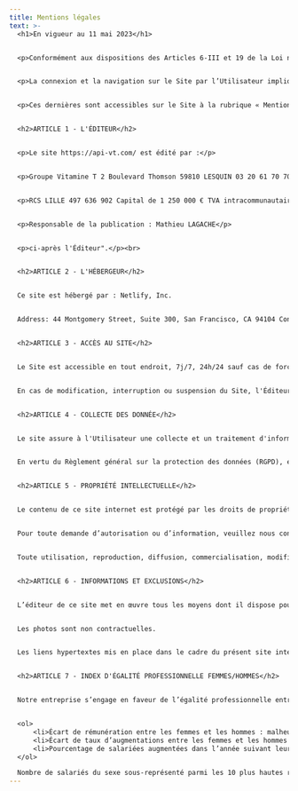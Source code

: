 ```yaml
---
title: Mentions légales
text: >-
  <h1>En vigueur au 11 mai 2023</h1>


  <p>Conformément aux dispositions des Articles 6-III et 19 de la Loi n°2004-575 du 21 juin 2004 pour la Confiance dans l’économie numérique, dite L.C.E.N., il est porté à la connaissance des utilisateurs et des visiteurs, ci-après « l’Utilisateur » du site https://api-vt.com/, ci-après le « Site », les présentes mentions légales.</p>


  <p>La connexion et la navigation sur le Site par l’Utilisateur implique acceptation intégrale et sans réserve présentes mentions légales.</p>


  <p>Ces dernières sont accessibles sur le Site à la rubrique « Mentions légales ».</p><br>


  <h2>ARTICLE 1 - L'ÉDITEUR</h2>


  <p>Le site https://api-vt.com/ est édité par :</p>


  <p>Groupe Vitamine T 2 Boulevard Thomson 59810 LESQUIN 03 20 61 70 70</p>


  <p>RCS LILLE 497 636 902 Capital de 1 250 000 € TVA intracommunautaire FR 28 501 765 259</p>


  <p>Responsable de la publication : Mathieu LAGACHE</p>


  <p>ci-après l'Éditeur".</p><br>


  <h2>ARTICLE 2 - L'HÉBERGEUR</h2>


  Ce site est hébergé par : Netlify, Inc.


  Address: 44 Montgomery Street, Suite 300, San Francisco, CA 94104 Contact person’s name, position and contact details: privacy@netlify.com


  <h2>ARTICLE 3 - ACCÈS AU SITE</h2>


  Le Site est accessible en tout endroit, 7j/7, 24h/24 sauf cas de force majeure, interruption programmée non et pouvant découlant d’une nécessité de maintenance.


  En cas de modification, interruption ou suspension du Site, l'Éditeur ne saurait être tenu responsable.


  <h2>ARTICLE 4 - COLLECTE DES DONNÉE</h2>


  Le site assure à l'Utilisateur une collecte et un traitement d'informations personnelles dans le respect d vie privée conformément à la loi n°78-17 du 6 janvier 1978 relative à l'informatique, aux fichiers et aux libertés.


  En vertu du Règlement général sur la protection des données (RGPD), et de la loi Informatique et Libertés, en date du 6 janvier 1978, l'Utilisateur dispose d'un droit d'accès, de rectification, de suppression et d'opposition de ses données personnelles.


  <h2>ARTICLE 5 - PROPRIÉTÉ INTELLECTUELLE</h2>


  Le contenu de ce site internet est protégé par les droits de propriété intellectuelle et notamment par le droit d’auteur. Toute reproduction de ces contenus est conditionnée à un accord explicite préalable, en vertu de l’article L.122-4 du Code de la Propriété Intellectuelle.


  Pour toute demande d’autorisation ou d’information, veuillez nous contacter.


  Toute utilisation, reproduction, diffusion, commercialisation, modification de toutes ou partie du Site, sans autorisation de l’Éditeur est prohibée et pourra entraîner des actions et des poursuites judiciaires telles que notamment prévues par le Code de la propriété intellectuelle et le Code civil.


  <h2>ARTICLE 6 - INFORMATIONS ET EXCLUSIONS</h2>


  L’éditeur de ce site met en œuvre tous les moyens dont il dispose pour assurer une information fiable et une mise à jour des contenus. Toutefois, des erreurs ou omissions peuvent survenir. L’internaute devra donc s’assurer de l’exactitude des informations auprès de l’éditeur et signaler toutes modifications du site qu’il jugerait utile. L’éditeur du site n’est en aucun cas responsable de l’utilisation faite de ces informations, et de tout préjudice direct ou indirect pouvant en découler.


  Les photos sont non contractuelles.


  Les liens hypertextes mis en place dans le cadre du présent site internet en direction d’autres ressources présentes sur le réseau Internet ne sauraient engager la responsabilité de l’éditeur de ce site.


  <h2>ARTICLE 7 - INDEX D'ÉGALITÉ PROFESSIONNELLE FEMMES/HOMMES</h2>


  Notre entreprise s’engage en faveur de l’égalité professionnelle entre les femmes et les hommes. Malheureusement, comme pour les années précédentes, dans la mesure où les indicateurs calculables représentent moins de 75 points, notre index de l'égalité professionnelle entre les femmes et les hommes pour l’année 2023 (au titre des données 2022) n’est pas calculable. Cet index est calculé à partir des indicateurs suivants, parmi lesquels certains sont néanmoins calculables et bien notés pour API CHANTIERS :


  <ol>
      <li>Écart de rémunération entre les femmes et les hommes : malheureusement, cet indicateur n’est toujours pas calculable car l’ensemble des groupes valables (c’est-à-dire comptant au moins 3 femmes et 3 hommes), représentent moins de 40% des effectifs.</li>
      <li>Écart de taux d’augmentations entre les femmes et les hommes : pour l’index 2023, le taux de salariés augmentés en 2022 est de 25% pour les femmes et 15,9% pour les hommes – ce qui représente un écart favorable aux femmes de 1.1 et qui nous permet d’obtenir une note de 35/35 pour cet indicateur. Si notre entreprise avait obtenu la même note l’année précédente, pour l’index 2022, force est de constater une progression du taux de salariés augmentés dans la mesure où en 2021 ce taux était de 20% pour les femmes et 10,4% pour les hommes.</li>
      <li>Pourcentage de salariées augmentées dans l’année suivant leur retour de congé maternité : malheureusement, cet indicateur n’est toujours pas calculable, car il n'y a pas eu de retour de congé maternité sur la période de référence.</li>
  </ol>

  Nombre de salariés du sexe sous-représenté parmi les 10 plus hautes rémunérations : pour l’index 2023, le résultat final est 4 (les hommes sont sur-représentés) ; la note obtenue est 10/10. Nous constatons également une progression sur ce point dans la mesure où nous avions obtenu un résultat final de 2 et une note de 5/10 pour l’index 2022, au titre des données 2021.
---
```

